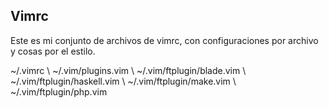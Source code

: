 ## Vimrc

Este es mi conjunto de archivos de vimrc, con configuraciones por archivo
y cosas por el estilo.

~/.vimrc \\
~/.vim/plugins.vim \\
~/.vim/ftplugin/blade.vim \\
~/.vim/ftplugin/haskell.vim \\
~/.vim/ftplugin/make.vim \\
~/.vim/ftplugin/php.vim
